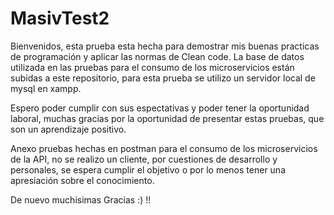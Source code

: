 # MasivTest2
Bienvenidos, esta prueba esta hecha para demostrar mis buenas practicas de programación y aplicar las normas de Clean code.
La base de datos utilizada en las pruebas para el consumo de los microservicios están subidas a este repositorio, para esta prueba se utilizo un servidor local de mysql en xampp.

Espero poder cumplir con sus espectativas y poder tener la oportunidad laboral, muchas gracias por la oportunidad de presentar estas pruebas, que son un aprendizaje positivo.

Anexo pruebas hechas en postman para el consumo de los microservicios de la API, no se realizo un cliente, por cuestiones de desarrollo y personales, se espera cumplir el objetivo o por lo menos tener una apresiación sobre el conocimiento.

De nuevo muchisimas Gracias :) !!
